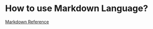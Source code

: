 # How to use Markdown Language?

[Markdown Reference](https://support.typora.io/Markdown-Reference/#links)

